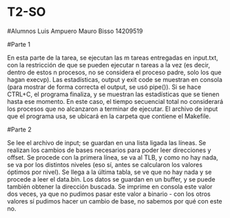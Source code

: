 # T2-SO

#Alumnos
Luis Ampuero
Mauro Bisso    14209519

#Parte 1

En esta parte de la tarea, se ejecutan las m tareas entregadas en input.txt, con la restricción de que se pueden ejecutar n tareas a la vez (es decir, dentro de estos n procesos, no se considera el proceso padre, solo los que hagan execvp). Las estadísticas, output y exit code se muestran en consola (para mostrar de forma correcta el output, se usó pipe()). Si se hace CTRL+C, el programa finaliza, y se muestran las estadísticas que se tienen hasta ese momento. En este caso, el tiempo secuencial total no considerará los procesos que no alcanzaron a terminar de ejecutar. El archivo de input que el programa usa, se ubicará en la carpeta que contiene el Makefile.

#Parte 2

Se lee el archivo de input; se guardan en una lista ligada las líneas. Se realizan los cambios de bases necesarios para poder leer direcciones y offset. Se procede con la primera línea, se va al TLB, y como no hay nada, se va por los distintos niveles (eso sí, antes se calcularon los valores óptimos por nivel). Se llega a la última tabla, se ve que no hay nada y se procede a leer el data.bin. Los datos se guardan en un buffer, y se puede también obtener la dirección buscada. Se imprime en consola este valor dos veces, ya que no pudimos pasar este valor a binario - con los otros valores sí pudimos hacer un cambio de base, no sabemos por qué con este no.
